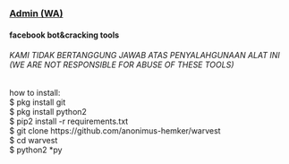 # <h3><a href="https://wa.me/6289523738018">Admin (WA)</a></h3>
<h4>facebook bot&cracking tools</h4>

<h6>KAMI TIDAK BERTANGGUNG JAWAB ATAS PENYALAHGUNAAN ALAT INI<br>
(WE ARE NOT RESPONSIBLE FOR ABUSE OF THESE TOOLS)</h6>
</h6>
how to install:
<br>
$ pkg install git<br>
$ pkg install python2<br>
$ pip2 install -r requirements.txt<br>
$ git clone https://github.com/anonimus-hemker/warvest<br>$ cd warvest<br>
$ python2 *py
